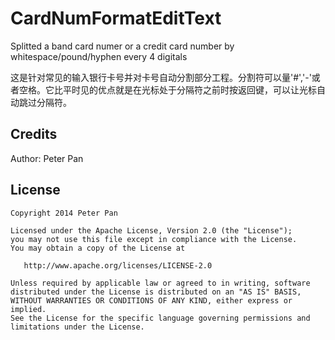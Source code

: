 # CardNumFormatEditText
Splitted a band card numer or a credit card number by whitespace/pound/hyphen every 4 digitals

这是针对常见的输入银行卡号并对卡号自动分割部分工程。分割符可以量'#','-'或者空格。它比平时见的优点就是在光标处于分隔符之前时按返回键，可以让光标自动跳过分隔符。

Credits
-------

Author: Peter Pan

License
-------

    Copyright 2014 Peter Pan

    Licensed under the Apache License, Version 2.0 (the "License");
    you may not use this file except in compliance with the License.
    You may obtain a copy of the License at

       http://www.apache.org/licenses/LICENSE-2.0

    Unless required by applicable law or agreed to in writing, software
    distributed under the License is distributed on an "AS IS" BASIS,
    WITHOUT WARRANTIES OR CONDITIONS OF ANY KIND, either express or implied.
    See the License for the specific language governing permissions and
    limitations under the License.
    
